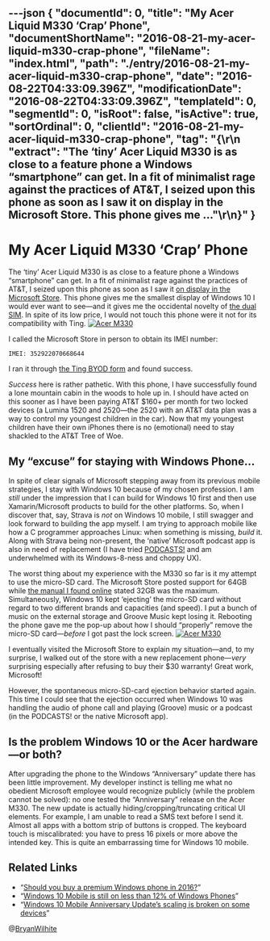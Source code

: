 ---json
{
  "documentId": 0,
  "title": "My Acer Liquid M330 ‘Crap’ Phone",
  "documentShortName": "2016-08-21-my-acer-liquid-m330-crap-phone",
  "fileName": "index.html",
  "path": "./entry/2016-08-21-my-acer-liquid-m330-crap-phone",
  "date": "2016-08-22T04:33:09.396Z",
  "modificationDate": "2016-08-22T04:33:09.396Z",
  "templateId": 0,
  "segmentId": 0,
  "isRoot": false,
  "isActive": true,
  "sortOrdinal": 0,
  "clientId": "2016-08-21-my-acer-liquid-m330-crap-phone",
  "tag": "{\r\n  \"extract\": \"The ‘tiny’ Acer Liquid M330 is as close to a feature phone a Windows “smartphone” can get. In a fit of minimalist rage against the practices of AT&T, I seized upon this phone as soon as I saw it on display in the Microsoft Store. This phone gives me ...\"\r\n}"
}
---

# My Acer Liquid M330 ‘Crap’ Phone

The ‘tiny’ Acer Liquid M330 is as close to a feature phone a Windows “smartphone” can get. In a fit of minimalist rage against the practices of AT&T, I seized upon this phone as soon as I saw it [on display in the Microsoft Store](https://www.microsoftstore.com/store/msusa/en_US/pdp/productID.335427600?icid=Windows_phone_ModC_AcerM330). This phone gives me the smallest display of Windows 10 I would ever want to see—and it gives me the occidental novelty of [the dual SIM](http://www.cnet.com/news/why-you-want-a-dual-sim-phone/). In spite of its low price, I would not touch this phone were it not for its compatibility with Ting.
[<img alt="Acer M330" src="https://farm8.staticflickr.com/7635/27967529652_6f539e39f3_z_d.jpg">](https://www.flickr.com/photos/wilhite/27967529652/in/dateposted-public/ "Acer M330")

I called the Microsoft Store in person to obtain its IMEI number:

```plaintext
IMEI: 352922070668644
```

I ran it through [the Ting BYOD form](https://ting.com/byod) and found success.

*Success* here is rather pathetic. With this phone, I have successfully found a lone mountain cabin in the woods to hole up in. I should have acted on this sooner as I have been paying AT&T $160+ per month for two locked devices (a Lumina 1520 and 2520—the 2520 with an AT&T data plan was a way to control my youngest children in the car). Now that my youngest children have their own iPhones there is no (emotional) need to stay shackled to the AT&T Tree of Woe.

## My “excuse” for staying with Windows Phone…

In spite of clear signals of Microsoft stepping away from its previous mobile strategies, I stay with Windows 10 because of my chosen profession. I am *still* under the impression that I can build for Windows 10 first and then use Xamarin/Microsoft products to build for the other platforms. So, when I discover that, say, Strava is *not* on Windows 10 mobile, I still swagger and look forward to building the app myself. I am trying to approach mobile like how a C programmer approaches Linux: when something is missing, *build* it. Along with Strava being non-present, the ‘native’ Microsoft podcast app is also in need of replacement (I have tried [PODCASTS!](https://www.microsoft.com/en-us/store/apps/podcasts/9wzdncrfhmwj) and am underwhelmed with its Windows-8-ness and choppy UX).

The worst thing about my experience with the M330 so far is it my attempt to use the micro-SD card. The Microsoft Store posted support for 64GB while [the manual I found online](https://twitter.com/BryanWilhite/status/743588430169333760) stated 32GB was the maximum. Simultaneously, Windows 10 kept ‘ejecting’ the micro-SD card without regard to two different brands and capacities (and speed). I put a bunch of music on the external storage and Groove Music kept losing it. Rebooting the phone gave me the pop-up about how I should “properly” remove the micro-SD card—*before* I got past the lock screen.
[<img alt="Acer M330" src="https://farm8.staticflickr.com/7467/27992814601_e64204fa66_z_d.jpg">](https://www.flickr.com/photos/wilhite/27992814601/in/dateposted-public/ "Acer M330")

I eventually visited the Microsoft Store to explain my situation—and, to my surprise, I walked out of the store with a new replacement phone—*very* surprising especially after refusing to buy their $30 warranty! Great work, Microsoft!

However, the spontaneous micro-SD-card ejection behavior started again. This time I could see that the ejection occurred when Windows 10 was handling the audio of phone call and playing (Groove) music or a podcast (in the PODCASTS! or the native Microsoft app).

## Is the problem Windows 10 or the Acer hardware—or both?

After upgrading the phone to the Windows “Anniversary” update there has been little improvement. My developer instinct is telling me what no obedient Microsoft employee would recognize publicly (while the problem cannot be solved): no one tested the “Anniversary” release on the Acer M330. The new update is actually hiding/cropping/truncating critical UI elements. For example, I am unable to read a SMS text before I send it. Almost all apps with a bottom strip of buttons is cropped. The keyboard touch is miscalibrated: you have to press 16 pixels or more above the intended key. This is quite an embarrassing time for Windows 10 mobile.

## Related Links

* “[Should you buy a premium Windows phone in 2016?](http://mspoweruser.com/buy-premium-windows-phone-2016/)”
* “[Windows 10 Mobile is still on less than 12% of Windows Phones](http://mspoweruser.com/windows-10-mobile-still-less-12-windows-phones/)”
* “[Windows 10 Mobile Anniversary Update’s scaling is broken on some devices](http://mspoweruser.com/windows-10-mobile-anniversary-updates-scaling-is-broken-on-some-devices/)”

@[BryanWilhite](https://twitter.com/BryanWilhite)
